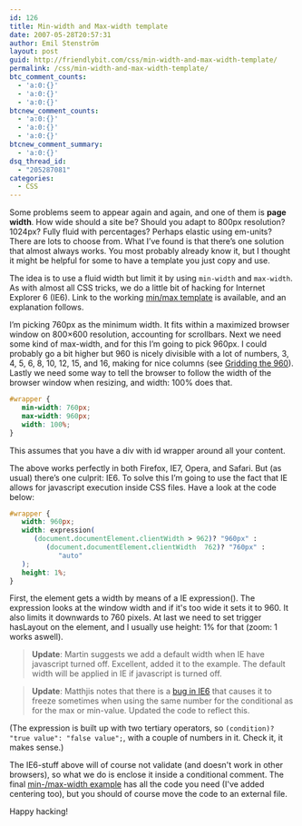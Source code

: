 ```yaml
---
id: 126
title: Min-width and Max-width template
date: 2007-05-28T20:57:31
author: Emil Stenström
layout: post
guid: http://friendlybit.com/css/min-width-and-max-width-template/
permalink: /css/min-width-and-max-width-template/
btc_comment_counts:
  - 'a:0:{}'
  - 'a:0:{}'
  - 'a:0:{}'
btcnew_comment_counts:
  - 'a:0:{}'
  - 'a:0:{}'
  - 'a:0:{}'
btcnew_comment_summary:
  - 'a:0:{}'
dsq_thread_id:
  - "205287081"
categories:
  - CSS
---
```

Some problems seem to appear again and again, and one of them is **page width**. How wide should a site be? Should you adapt to 800px resolution? 1024px? Fully fluid with percentages? Perhaps elastic using em-units? There are lots to choose from. What I&#8217;ve found is that there&#8217;s one solution that almost always works. You most probably already know it, but I thought it might be helpful for some to have a template you just copy and use.

The idea is to use a fluid width but limit it by using `min-width` and `max-width`. As with almost all CSS tricks, we do a little bit of hacking for Internet Explorer 6 (IE6). Link to the working [min/max template](/files/min-max-template/) is available, and an explanation follows.

I&#8217;m picking 760px as the minimum width. It fits within a maximized browser window on 800&#215;600 resolution, accounting for scrollbars. Next we need some kind of max-width, and for this I&#8217;m going to pick 960px. I could probably go a bit higher but 960 is nicely divisible with a lot of numbers, 3, 4, 5, 6, 8, 10, 12, 15, and 16, making for nice columns (see [Gridding the 960](http://cameronmoll.com/archives/2006/12/gridding_the_960/)). Lastly we need some way to tell the browser to follow the width of the browser window when resizing, and width: 100% does that.

```css
#wrapper {
   min-width: 760px;
   max-width: 960px;
   width: 100%;
}
```

This assumes that you have a div with id wrapper around all your content.

The above works perfectly in both Firefox, IE7, Opera, and Safari. But (as usual) there&#8217;s one culprit: IE6. To solve this I&#8217;m going to use the fact that IE allows for javascript execution inside CSS files. Have a look at the code below:

```css
#wrapper {
   width: 960px;
   width: expression(
      (document.documentElement.clientWidth > 962)? "960px" :
         (document.documentElement.clientWidth  762)? "760px" :
            "auto"
   );
   height: 1%;
}
```

First, the element gets a width by means of a IE expression(). The expression looks at the window width and if it's too wide it sets it to 960. It also limits it downwards to 760 pixels. At last we need to set trigger hasLayout on the element, and I usually use height: 1% for that (zoom: 1 works aswell).

> **Update**: Martin suggests we add a default width when IE have javascript turned off. Excellent, added it to the example. The default width will be applied in IE if javascript is turned off.

> **Update**: Matthjis notes that there is a [bug in IE6](http://www.cameronmoll.com/archives/000892.html) that causes it to freeze sometimes when using the same number for the conditional as for the max or min-value. Updated the code to reflect this.

(The expression is built up with two tertiary operators, so `(condition)? "true value": "false value";`, with a couple of numbers in it. Check it, it makes sense.)

The IE6-stuff above will of course not validate (and doesn't work in other browsers), so what we do is enclose it inside a conditional comment. The final [min-/max-width example](/files/min-max-template/) has all the code you need (I've added centering too), but you should of course move the code to an external file.

Happy hacking!
